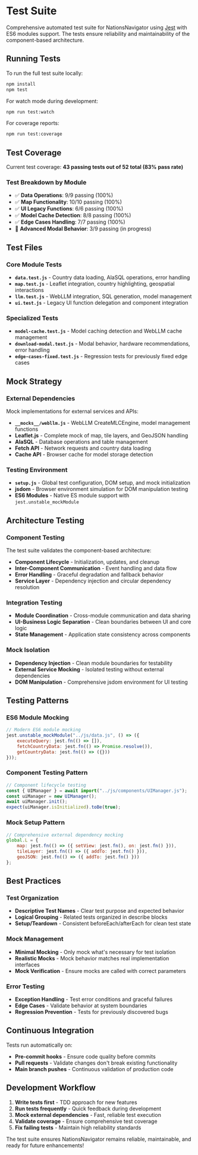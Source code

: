 # Test Suite

Comprehensive automated test suite for NationsNavigator using [Jest](https://jestjs.io/) with ES6 modules support. The tests ensure reliability and maintainability of the component-based architecture.

## Running Tests

To run the full test suite locally:

```bash
npm install
npm test
```

For watch mode during development:
```bash
npm run test:watch
```

For coverage reports:
```bash
npm run test:coverage
```

## Test Coverage

Current test coverage: **43 passing tests out of 52 total (83% pass rate)**

### Test Breakdown by Module

- ✅ **Data Operations**: 9/9 passing (100%)
- ✅ **Map Functionality**: 10/10 passing (100%) 
- ✅ **UI Legacy Functions**: 6/6 passing (100%)
- ✅ **Model Cache Detection**: 8/8 passing (100%)
- ✅ **Edge Cases Handling**: 7/7 passing (100%)
- 🔧 **Advanced Modal Behavior**: 3/9 passing (in progress)

## Test Files

### Core Module Tests
- **`data.test.js`** - Country data loading, AlaSQL operations, error handling
- **`map.test.js`** - Leaflet integration, country highlighting, geospatial interactions
- **`llm.test.js`** - WebLLM integration, SQL generation, model management
- **`ui.test.js`** - Legacy UI function delegation and component integration

### Specialized Tests  
- **`model-cache.test.js`** - Model caching detection and WebLLM cache management
- **`download-modal.test.js`** - Modal behavior, hardware recommendations, error handling
- **`edge-cases-fixed.test.js`** - Regression tests for previously fixed edge cases

## Mock Strategy

### External Dependencies
Mock implementations for external services and APIs:

- **`__mocks__/webllm.js`** - WebLLM CreateMLCEngine, model management functions
- **Leaflet.js** - Complete mock of map, tile layers, and GeoJSON handling
- **AlaSQL** - Database operations and table management
- **Fetch API** - Network requests and country data loading
- **Cache API** - Browser cache for model storage detection

### Testing Environment
- **`setup.js`** - Global test configuration, DOM setup, and mock initialization
- **jsdom** - Browser environment simulation for DOM manipulation testing
- **ES6 Modules** - Native ES module support with `jest.unstable_mockModule`

## Architecture Testing

### Component Testing
The test suite validates the component-based architecture:

- **Component Lifecycle** - Initialization, updates, and cleanup
- **Inter-Component Communication** - Event handling and data flow
- **Error Handling** - Graceful degradation and fallback behavior
- **Service Layer** - Dependency injection and circular dependency resolution

### Integration Testing
- **Module Coordination** - Cross-module communication and data sharing
- **UI-Business Logic Separation** - Clean boundaries between UI and core logic
- **State Management** - Application state consistency across components

### Mock Isolation
- **Dependency Injection** - Clean module boundaries for testability
- **External Service Mocking** - Isolated testing without external dependencies
- **DOM Manipulation** - Comprehensive jsdom environment for UI testing

## Testing Patterns

### ES6 Module Mocking
```javascript
// Modern ES6 module mocking
jest.unstable_mockModule("../js/data.js", () => ({
    executeQuery: jest.fn(() => []),
    fetchCountryData: jest.fn(() => Promise.resolve()),
    getCountryData: jest.fn(() => ({}))
}));
```

### Component Testing Pattern
```javascript
// Component lifecycle testing
const { UIManager } = await import("../js/components/UIManager.js");
const uiManager = new UIManager();
await uiManager.init();
expect(uiManager.isInitialized).toBe(true);
```

### Mock Setup Pattern
```javascript
// Comprehensive external dependency mocking
global.L = {
    map: jest.fn(() => ({ setView: jest.fn(), on: jest.fn() })),
    tileLayer: jest.fn(() => ({ addTo: jest.fn() })),
    geoJSON: jest.fn(() => ({ addTo: jest.fn() }))
};
```

## Best Practices

### Test Organization
- **Descriptive Test Names** - Clear test purpose and expected behavior
- **Logical Grouping** - Related tests organized in describe blocks
- **Setup/Teardown** - Consistent beforeEach/afterEach for clean test state

### Mock Management
- **Minimal Mocking** - Only mock what's necessary for test isolation
- **Realistic Mocks** - Mock behavior matches real implementation interfaces
- **Mock Verification** - Ensure mocks are called with correct parameters

### Error Testing
- **Exception Handling** - Test error conditions and graceful failures
- **Edge Cases** - Validate behavior at system boundaries
- **Regression Prevention** - Tests for previously discovered bugs

## Continuous Integration

Tests run automatically on:
- **Pre-commit hooks** - Ensure code quality before commits
- **Pull requests** - Validate changes don't break existing functionality  
- **Main branch pushes** - Continuous validation of production code

## Development Workflow

1. **Write tests first** - TDD approach for new features
2. **Run tests frequently** - Quick feedback during development
3. **Mock external dependencies** - Fast, reliable test execution
4. **Validate coverage** - Ensure comprehensive test coverage
5. **Fix failing tests** - Maintain high reliability standards

The test suite ensures NationsNavigator remains reliable, maintainable, and ready for future enhancements!